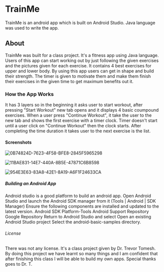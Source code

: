# TrainMe
TrainMe is an android app which is built on Android Studio. Java language was used to write the app. 

## About
TrainMe was built for a class project. It's a fitness app using Java language. Users of this app can start working out by just following the given exercises and the pictures given for each exercise. It contains 4 best exercises for upper and lower body. By using this app users can get in shape and build their strength. The timer is given to motivate them and make them finish their exercises in the given time to get maximum benefits out it.

### How the App Works
It has 3 layers so in the beginning it asks user to start workout, after pressing "Start Workout" new tab opens and it displays 4 basic coumpound exercises. When a user press "Continue Workout", it take the user to the new tab and shows the first exercise with a timer clock. Timer doesn't start until a user click on "Continue Workout" then the clock starts. After completing the time duration it takes user to the next exercise is the list. 

#### Screenshots

![0B74824D-7623-4F58-BFE8-2845F5965298](https://user-images.githubusercontent.com/74037138/116801185-652dd780-ab18-11eb-98ab-1c54f77aa063.jpeg)

![11BAE831-14E7-440A-8B5E-47871C6B8598](https://user-images.githubusercontent.com/74037138/116801189-6b23b880-ab18-11eb-9d0d-b49ef358d6da.jpeg)

![954E3E63-83A8-42E1-8A19-A6F1F24633CA](https://user-images.githubusercontent.com/74037138/116801191-6d861280-ab18-11eb-90cb-ffb623696405.jpeg)

##### Building an Android App
Android studio is a good platform to build an android app. Open Android Studio and launch the Android SDK manager from it (Tools | Android | SDK Manager)
Ensure the following components are installed and updated to the latest version.
Android SDK Platform-Tools
Android Support Repository
Google Repository
Return to Android Studio and select Open an existing Android Studio project
Select the android-basic-samples directory.

###### License
There was not any license. It's a class project given by Dr. Trevor Tomesh. By doing this project we have learnt so many things and I am confident that after finishing this class I will be able to build my own apps. Special thanks goes to Dr. T.
